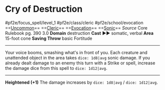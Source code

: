 # Cry of Destruction
#pf2e/focus_spell/level_1 #pf2e/class/cleric #pf2e/school/evocation 
==[Uncommon](Uncommon.md)== ==[Cleric](Cleric.md)== ==[Evocation](Evocation.md)== ==[Sonic](Sonic.md)==
*Source* Core Rulebook pg. 390 3.0
**Domain** destruction
**Cast** ►► somatic, verbal
**Area** 15-foot cone
**Saving Throw** basic Fortitude

---
Your voice booms, smashing what's in front of you. Each creature and unattended object in the area takes `dice: 1d8|avg` sonic damage. If you already dealt damage to an enemy this turn with a Strike or spell, increase the damage dice from this spell to `dice: 1d12|avg`.

<hr>

**Heightened (+1)** The damage increases by `dice: 1d8|avg` / `dice: 1d12|avg`.